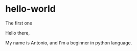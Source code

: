# hello-world
The first one

Hello there,

My name is Antonio, and I'm a beginner in python language.
